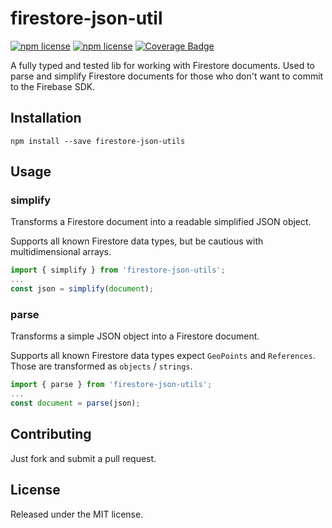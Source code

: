# firestore-json-util
[![npm license](https://img.shields.io/github/license/mamichels/firestore-json-utils)](https://github.com/mamichels/firestore-json-utils/blob/main/LICENCE)
[![npm license](https://img.shields.io/npm/v/firestore-json-utils)](https://www.npmjs.com/package/firestore-json-utils)
[![Coverage Badge](https://img.shields.io/endpoint?url=https://gist.githubusercontent.com/mamichels/206d74dd194a97a674980599a252e16d/raw/firestore-json-utils_heads_main.json)](https://github.com/mamichels/firestore-json-utils/tree/main/tests)

A fully typed and tested lib for working with Firestore documents.
Used to parse and simplify Firestore documents for those who don't want to commit to the Firebase SDK.

## Installation
```shell
npm install --save firestore-json-utils
```

## Usage
### simplify
Transforms a Firestore document into a readable simplified JSON object.

Supports all known Firestore data types, but be cautious with multidimensional arrays.
```ts
import { simplify } from 'firestore-json-utils';
...
const json = simplify(document);
```

### parse
Transforms a simple JSON object into a Firestore document.

Supports all known Firestore data types expect `GeoPoints` and `References`. Those are transformed as `objects` / `strings`.
```ts
import { parse } from 'firestore-json-utils';
...
const document = parse(json);
```

## Contributing
Just fork and submit a pull request.

## License
Released under the MIT license.
